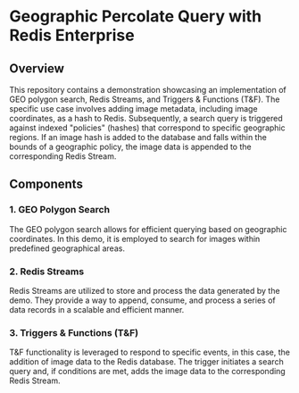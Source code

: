 # Geographic Percolate Query with Redis Enterprise

## Overview

This repository contains a demonstration showcasing an implementation of GEO polygon search, Redis Streams, and Triggers & Functions (T&F). The specific use case involves adding image metadata, including image coordinates, as a hash to Redis. Subsequently, a search query is triggered against indexed "policies" (hashes) that correspond to specific geographic regions. If an image hash is added to the database and falls within the bounds of a geographic policy, the image data is appended to the corresponding Redis Stream.

## Components

### 1. GEO Polygon Search

The GEO polygon search allows for efficient querying based on geographic coordinates. In this demo, it is employed to search for images within predefined geographical areas.

### 2. Redis Streams

Redis Streams are utilized to store and process the data generated by the demo. They provide a way to append, consume, and process a series of data records in a scalable and efficient manner.

### 3. Triggers & Functions (T&F)

T&F functionality is leveraged to respond to specific events, in this case, the addition of image data to the Redis database. The trigger initiates a search query and, if conditions are met, adds the image data to the corresponding Redis Stream.


